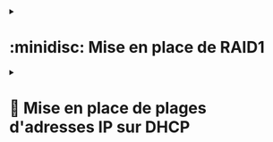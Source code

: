 <details><summary><h1>:minidisc: Mise en place de RAID1</h1></summary>

## :one: Configuration matérielle et logicielle
  
- **Système d'exploitation :** Windows Server 2022  
- **Nom de la machine :** `SRVWIN-01-AD-DH`  
- **Disques disponibles :**
  - **Disk 0** : Disque système (32 Go)
  - **Disk 1** : Sauvegarde Active Directory (32 Go)
  - **Disk 2** : Volume vide (32 Go)

---

## :two: Étapes de création du RAID1

1. **Ouvrir le Gestionnaire de disques** :
   - Utilisez la combinaison `Win + X` et sélectionnez **Gestion des disques**.

2. **Convertir les disques en disques dynamiques** :
   - Cliquez avec le bouton droit sur **Disk 1** et **Disk 2**.
   - Sélectionnez **Convertir en disque dynamique**.

3. **Ajouter un miroir** :
   - Cliquez avec le bouton droit sur **Disk 1**.
   - Sélectionnez **Ajouter un miroir...**.
   - Choisissez **Disk 2** comme miroir.

4. **Synchronisation** :
   - Attendez que la synchronisation entre les deux disques soit terminée.
   - Le processus peut être suivi via l'interface du Gestionnaire de disques.

---

## :three: Résultat attendu

Une fois la configuration terminée, les deux disques seront en miroir (RAID1).  
Ci-dessous, un exemple du résultat final dans le Gestionnaire de disques :

![Capture d'écran - RAID1 terminé](https://github.com/user-attachments/assets/73ca108c-75de-4723-9a72-7a291db6f444)

---
</details>

<details><summary><h1>📔 Mise en place de plages d'adresses IP sur DHCP</h1></summary>  

Mettre en place une plage d'adresse IP permet d'attribuer automatiquement une adresse IP faisant partie du réseau sur lequel se trouve la machine concernée.  
Voici un mode d'emploi qui détaille les étapes de la mise en place des plages d'adresses IP sur le serveur DHCP.  

## Créer une plage d'adresse IP (Scope)  

➡️ Se rendre sur le `Server Manager` -> `Tools` -> `DHCP`
  
➡️ Faire un clic droit sur `IPv4` -> `New Scope` :
  
![NewScope](https://github.com/user-attachments/assets/494a2fde-9d4e-485c-b69c-a5655b01f65b)  
  
➡️ Cliquer sur `Next` jusqu'à arriver à la fenêtre `Scope Name` ci dessous :  

![NomScope](https://github.com/user-attachments/assets/44c6c381-bca8-496c-9144-9c9a6b1dd449)  
  
➡️ Une fois le nom choisi, cliquer sur `Next` pour définir la plage d'adresses IP :
  
![Range](https://github.com/user-attachments/assets/9d67ffaf-5dcc-4200-87fe-e67cd996144a)  


➡️ Cliquer sur `Next` jusqu'à arriver à la fenêtre `Configure DHCP Options`  
  
➡️ Laisser la case `Do you want to configure the DHCP otpions for this scope now?` cochée par défaut `Yes)`  
  
![ConfigureDHCP](https://github.com/user-attachments/assets/48bf5ed7-bf5e-4d1d-b69a-e25e0aed9c24)  
  

➡️ Cliquer sur `Next` jusqu'à arriver à la fenêtre `Router (Default Gateway)`  
  
➡️ Entrer l'adresse passerelle pour le réseau que l'on est en train de configurer (pour un réseau `172.24.1.0`, mettre l'adresse `172.24.1.254`)  
  
![Router](https://github.com/user-attachments/assets/5e82587c-52f7-4847-bfcb-3c137440dc0c)  

  
➡️ Cliquer sur `Next`, on arrive sur la fenêtre de configuration du DNS et du nom de domaine :  
  
  • `Parent domain : ekoloclast.local`    
  
  • `IP address : mettre 8.8.8.8 et 172.24.0.1`.  
  Une fois ces deux adresses entrées, cliquer sur l'adresse `172.24.0.1` et cliquer sur `Up`.  
  
![DomainNameDNS](https://github.com/user-attachments/assets/ae757d58-3b04-479c-a643-ec5403ff20f2)  

  
➡️ Cliquer sur `Next` jusqu'à arriver à la fenêtre `Activate Scope`. Cocher `Yes, I want to activate this scope now`.  
  
![ActivateScope](https://github.com/user-attachments/assets/9d109cb1-6e4d-483e-914e-4c9ac2f247c3)  

  
➡️ Cliquer sur `Next` jusqu'à terminer l'installation  
</details>
